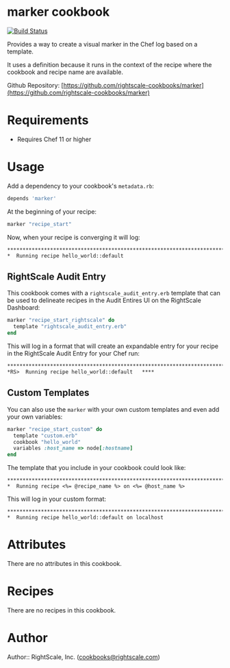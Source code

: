 # marker cookbook

[![Build Status](https://travis-ci.org/rightscale-cookbooks/marker.png?branch=master)](https://travis-ci.org/rightscale-cookbooks/marker)

Provides a way to create a visual marker in the Chef log based on a template.

It uses a definition because it runs in the context of the recipe where the
cookbook and recipe name are available.

Github Repository: [https://github.com/rightscale-cookbooks/marker](https://github.com/rightscale-cookbooks/marker)

# Requirements

* Requires Chef 11 or higher

# Usage

Add a dependency to your cookbook's `metadata.rb`:

```ruby
depends 'marker'
```

At the beginning of your recipe:

```ruby
marker "recipe_start"
```

Now, when your recipe is converging it will log:

```
********************************************************************************
*  Running recipe hello_world::default
```

## RightScale Audit Entry

This cookbook comes with a `rightscale_audit_entry.erb` template that can be
used to delineate recipes in the Audit Entires UI on the RightScale Dashboard:

```ruby
marker "recipe_start_rightscale" do
  template "rightscale_audit_entry.erb"
end
```

This will log in a format that will create an expandable entry for your recipe
in the RightScale Audit Entry for your Chef run:

```
********************************************************************************
*RS>  Running recipe hello_world::default   ****
```

## Custom Templates

You can also use the `marker` with your own custom templates and even add your own variables:

```ruby
marker "recipe_start_custom" do
  template "custom.erb"
  cookbook "hello_world"
  variables :host_name => node[:hostname]
end
```

The template that you include in your cookbook could look like:

```erb
********************************************************************************
*  Running recipe <%= @recipe_name %> on <%= @host_name %>
```

This will log in your custom format:

```
********************************************************************************
*  Running recipe hello_world::default on localhost
```

# Attributes

There are no attributes in this cookbook.

# Recipes

There are no recipes in this cookbook.

# Author

Author:: RightScale, Inc. (<cookbooks@rightscale.com>)
